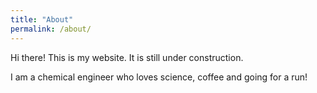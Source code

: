 ```yaml
---
title: "About"
permalink: /about/
---
```



Hi there! This is my website. It is still under construction.<br>

I am a chemical engineer who loves science, coffee and going for a run!

